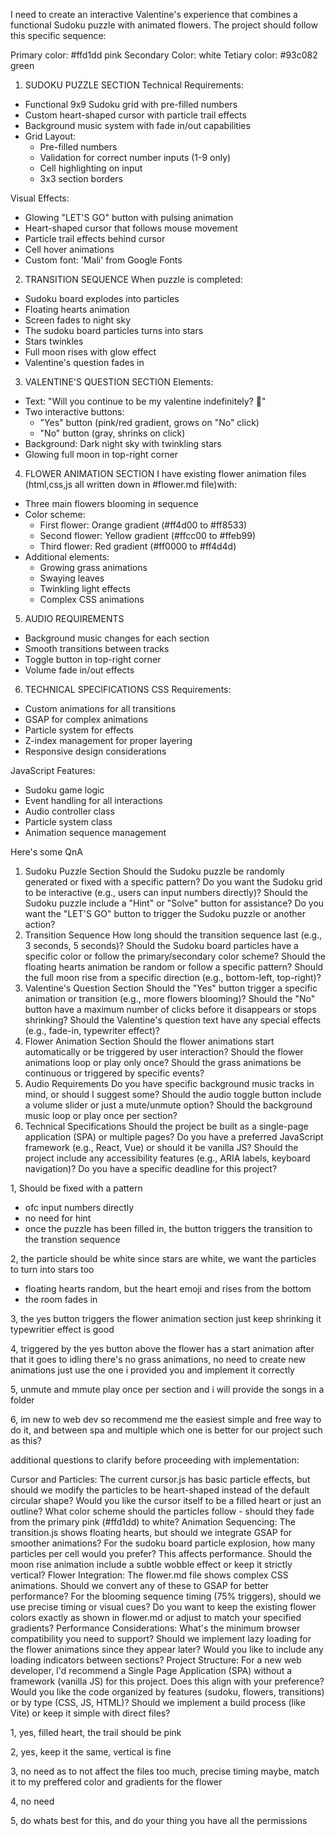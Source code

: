 I need to create an interactive Valentine's experience that combines a functional Sudoku puzzle with animated flowers. The project should follow this specific sequence:

Primary color: #ffd1dd pink
Secondary Color: white
Tetiary color: #93c082 green

1. SUDOKU PUZZLE SECTION
Technical Requirements:
- Functional 9x9 Sudoku grid with pre-filled numbers
- Custom heart-shaped cursor with particle trail effects
- Background music system with fade in/out capabilities
- Grid Layout:
  * Pre-filled numbers
  * Validation for correct number inputs (1-9 only)
  * Cell highlighting on input
  * 3x3 section borders


Visual Effects:
- Glowing "LET'S GO" button with pulsing animation
- Heart-shaped cursor that follows mouse movement
- Particle trail effects behind cursor
- Cell hover animations
- Custom font: 'Mali' from Google Fonts

2. TRANSITION SEQUENCE
When puzzle is completed:
- Sudoku board explodes into particles
- Floating hearts animation
- Screen fades to night sky
- The sudoku board particles turns into stars
- Stars twinkles
- Full moon rises with glow effect
- Valentine's question fades in

3. VALENTINE'S QUESTION SECTION
Elements:
- Text: "Will you continue to be my valentine indefinitely? 💝"
- Two interactive buttons:
  * "Yes" button (pink/red gradient, grows on "No" click)
  * "No" button (gray, shrinks on click)
- Background: Dark night sky with twinkling stars
- Glowing full moon in top-right corner

4. FLOWER ANIMATION SECTION
I have existing flower animation files (html,css,js all written down in #flower.md file)with:
- Three main flowers blooming in sequence
- Color scheme:
  * First flower: Orange gradient (#ff4d00 to #ff8533)
  * Second flower: Yellow gradient (#ffcc00 to #ffeb99)
  * Third flower: Red gradient (#ff0000 to #ff4d4d)
- Additional elements:
  * Growing grass animations
  * Swaying leaves
  * Twinkling light effects
  * Complex CSS animations

5. AUDIO REQUIREMENTS
- Background music changes for each section
- Smooth transitions between tracks
- Toggle button in top-right corner
- Volume fade in/out effects

6. TECHNICAL SPECIFICATIONS
CSS Requirements:
- Custom animations for all transitions
- GSAP for complex animations
- Particle system for effects
- Z-index management for proper layering
- Responsive design considerations

JavaScript Features:
- Sudoku game logic
- Event handling for all interactions
- Audio controller class
- Particle system class
- Animation sequence management

Here's some QnA
1. Sudoku Puzzle Section
Should the Sudoku puzzle be randomly generated or fixed with a specific pattern?
Do you want the Sudoku grid to be interactive (e.g., users can input numbers directly)?
Should the Sudoku puzzle include a "Hint" or "Solve" button for assistance?
Do you want the "LET'S GO" button to trigger the Sudoku puzzle or another action?
2. Transition Sequence
How long should the transition sequence last (e.g., 3 seconds, 5 seconds)?
Should the Sudoku board particles have a specific color or follow the primary/secondary color scheme?
Should the floating hearts animation be random or follow a specific pattern?
Should the full moon rise from a specific direction (e.g., bottom-left, top-right)?
3. Valentine's Question Section
Should the "Yes" button trigger a specific animation or transition (e.g., more flowers blooming)?
Should the "No" button have a maximum number of clicks before it disappears or stops shrinking?
Should the Valentine's question text have any special effects (e.g., fade-in, typewriter effect)?
4. Flower Animation Section
Should the flower animations start automatically or be triggered by user interaction?
Should the flower animations loop or play only once?
Should the grass animations be continuous or triggered by specific events?
5. Audio Requirements
Do you have specific background music tracks in mind, or should I suggest some?
Should the audio toggle button include a volume slider or just a mute/unmute option?
Should the background music loop or play once per section?
6. Technical Specifications
Should the project be built as a single-page application (SPA) or multiple pages?
Do you have a preferred JavaScript framework (e.g., React, Vue) or should it be vanilla JS?
Should the project include any accessibility features (e.g., ARIA labels, keyboard navigation)?
Do you have a specific deadline for this project?

1, Should be fixed with a pattern
- ofc input numbers directly
- no need for hint
- once the puzzle has been filled in, the button triggers the transition to the transtion sequence

2, the particle should be white since stars are white, we want the particles to turn into stars too
- floating hearts random, but the heart emoji and rises from the bottom
- the room fades in

3, the yes button triggers the flower animation section
just keep shrinking it
typewritier effect is good

4, triggered by the yes button above
the flower has a start animation after that it goes to idling
there's no grass animations, no need to create new animations just use the one i provided you and implement it correctly

5, unmute and mmute
play once per section and i will provide the songs in a folder

6, im new to web dev so recommend me the easiest simple and free way to do it, and between spa and multiple which one is better for our project such as this?

additional questions to clarify before proceeding with implementation:

Cursor and Particles:
The current cursor.js has basic particle effects, but should we modify the particles to be heart-shaped instead of the default circular shape?
Would you like the cursor itself to be a filled heart or just an outline?
What color scheme should the particles follow - should they fade from the primary pink (#ffd1dd) to white?
Animation Sequencing:
The transition.js shows floating hearts, but should we integrate GSAP for smoother animations?
For the sudoku board particle explosion, how many particles per cell would you prefer? This affects performance.
Should the moon rise animation include a subtle wobble effect or keep it strictly vertical?
Flower Integration:
The flower.md file shows complex CSS animations. Should we convert any of these to GSAP for better performance?
For the blooming sequence timing (75% triggers), should we use precise timing or visual cues?
Do you want to keep the existing flower colors exactly as shown in flower.md or adjust to match your specified gradients?
Performance Considerations:
What's the minimum browser compatibility you need to support?
Should we implement lazy loading for the flower animations since they appear later?
Would you like to include any loading indicators between sections?
Project Structure:
For a new web developer, I'd recommend a Single Page Application (SPA) without a framework (vanilla JS) for this project. Does this align with your preference?
Would you like the code organized by features (sudoku, flowers, transitions) or by type (CSS, JS, HTML)?
Should we implement a build process (like Vite) or keep it simple with direct files?

1, yes, filled heart, the trail should be pink

2, yes, keep it the same, vertical is fine

3, no need as to not affect the files too much, precise timing maybe, match it to my preffered color and gradients for the flower

4, no need

5, do whats best for this, and do your thing you have all the permissions

